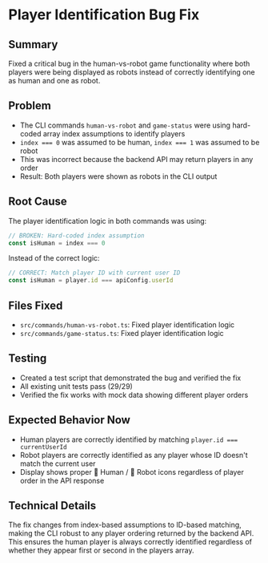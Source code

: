 # Player Identification Bug Fix

## Summary
Fixed a critical bug in the human-vs-robot game functionality where both players were being displayed as robots instead of correctly identifying one as human and one as robot.

## Problem
- The CLI commands `human-vs-robot` and `game-status` were using hard-coded array index assumptions to identify players
- `index === 0` was assumed to be human, `index === 1` was assumed to be robot
- This was incorrect because the backend API may return players in any order
- Result: Both players were shown as robots in the CLI output

## Root Cause
The player identification logic in both commands was using:
```typescript
// BROKEN: Hard-coded index assumption
const isHuman = index === 0
```

Instead of the correct logic:
```typescript
// CORRECT: Match player ID with current user ID
const isHuman = player.id === apiConfig.userId
```

## Files Fixed
- `src/commands/human-vs-robot.ts`: Fixed player identification logic
- `src/commands/game-status.ts`: Fixed player identification logic

## Testing
- Created a test script that demonstrated the bug and verified the fix
- All existing unit tests pass (29/29)
- Verified the fix works with mock data showing different player orders

## Expected Behavior Now
- Human players are correctly identified by matching `player.id === currentUserId`
- Robot players are correctly identified as any player whose ID doesn't match the current user
- Display shows proper 👤 Human / 🤖 Robot icons regardless of player order in the API response

## Technical Details
The fix changes from index-based assumptions to ID-based matching, making the CLI robust to any player ordering returned by the backend API. This ensures the human player is always correctly identified regardless of whether they appear first or second in the players array.